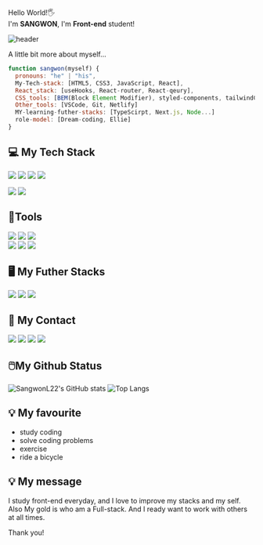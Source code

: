 Hello World!🖐️ <br/>
I'm **SANGWON**, I'm **Front-end** student!

![header](https://capsule-render.vercel.app/api?type=waving&color=gradient&text=Hey✨I'm_SangwonL22✨&animation=scaleIn&fontColor=DAF7A6&fontSize=40)

A little bit more about myself...
```js
function sangwon(myself) {
  pronouns: "he" | "his",
  My-Tech-stack: [HTML5, CSS3, JavaScript, React],
  React_stack: [useHooks, React-router, React-qeury],
  CSS_tools: [BEM(Block Element Modifier), styled-components, tailwindCss]
  Other_tools: [VSCode, Git, Netlify]
  MY-learning-futher-stacks: [TypeScirpt, Next.js, Node...]
  role-model: [Dream-coding, Ellie]
}
```

## 💻 My Tech Stack
<img src="https://img.shields.io/badge/HTML5-E34F26?style=for-the-badge&logo=html5&logoColor=black"> <img src="https://img.shields.io/badge/CSS3-1572B6?style=for-the-badge&logo=css3&logoColor=black"> <img src="https://img.shields.io/badge/JavaScript-F7DF1E?style=for-the-badge&logo=JavaScript&logoColor=black"> <img src="https://img.shields.io/badge/React-61DAFB?style=for-the-badge&logo=react&logoColor=black">

<img src="https://img.shields.io/badge/Tailwind CSS-06B6D4?style=for-the-badge&logo=Tailwind CSS&logoColor=black"> <img src="https://img.shields.io/badge/Styled components-DB7093?style=for-the-badge&logo=Styled-components&logoColor=black"> 

## 🔧Tools
<img src="https://img.shields.io/badge/Yarn-2C8EBB?style=for-the-badge&logo=yarn&logoColor=black"> <img src="https://img.shields.io/badge/npm-CB3837?style=for-the-badge&logo=npm&logoColor=black"> <img src="https://img.shields.io/badge/Nodemon-76D04B?style=for-the-badge&logo=Nodemon&logoColor=black"><br/>
<img src="https://img.shields.io/badge/Git-F05032?style=for-the-badge&logo=git&logoColor=black"> <img src="https://img.shields.io/badge/GitHub-181717?style=for-the-badge&logo=github&logoColor=white">
<img src="https://img.shields.io/badge/Netlify-00C7B7?style=for-the-badge&logo=netlify&logoColor=black">

## 🖥️ My Futher Stacks
<img src="https://img.shields.io/badge/TypeScript-3178C6?style=for-the-badge&logo=TypeScript&logoColor=black"> <img src="https://img.shields.io/badge/Node.js-339933?style=for-the-badge&logo=node.js&logoColor=black"> <img src="https://img.shields.io/badge/Next.js-000000?style=for-the-badge&logo=next.js&logoColor=white">

## 📱 My Contact
<img src="https://img.shields.io/badge/Gmail-EA4335?style=for-the-badge&logo=gmail&logoColor=white"> <img src="https://img.shields.io/badge/Facebook-1877F2?style=for-the-badge&logo=facebook&logoColor=black"> <img src="https://img.shields.io/badge/WhatsApp-25D366?style=for-the-badge&logo=whatsapp&logoColor=black"> <img src="https://img.shields.io/badge/Line-00C300?style=for-the-badge&logo=line&logoColor=white">

## 🖱️My Github Status
![SangwonL22's GitHub stats](https://github-readme-stats.vercel.app/api?username=SangwonL22&show_icons=true&theme=radical) ![Top Langs](https://github-readme-stats.vercel.app/api/top-langs/?username=SangwonL22&layout=compact&theme=tokyonight)

## 💡 My favourite
- study coding
- solve coding problems
- exercise
- ride a bicycle

## 💡 My message
I study front-end everyday, and I love to improve my stacks and my self.
Also My gold is who am a Full-stack.
And I ready want to work with others at all times.

Thank you!

